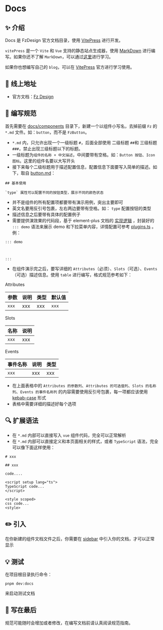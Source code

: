# Docs

## ✨ 介绍

Docs 是 FzDesign 官方文档目录，使用 [VitePress](https://github.com/vuejs/vitepress) 进行开发。

`vitePress` 是一个 `Vite` 和 `Vue` 支持的静态站点生成器，使用 [MarkDown](https://zh.wikipedia.org/zh-tw/Markdown) 进行编写。如果你还不了解 `MarkDown`，可以通过[这里](http://younghz.github.io/Markdown/)进行学习。

如果你也想编写自己的 `blog`，可以在 [VitePress](https://github.com/vuejs/vitepress) 官方进行学习使用。

## 🐳 线上地址

- 官方文档：[Fz Design](https://fangzhioo.github.io/fz-design)

## 🚧 编写规范

首先需要在 [docs/components](https://github.com/fangzhioo/fz-design/tree/master/docs/components) 目录下，新建一个以组件小写名，去掉前缀 `Fz` 的 `*.md` 文件。如：`button`，而不是 `FzButton`。

- `*.md` 内，只允许出现一个一级标题 `#`，后面全部使用 二级标题 `##`和 三级标题 `###`，禁止出现三级标题以下的标题。
- 一级标题为`组件的名称 + 中文描述`，中间要带有空格。如：`Button 按钮`、`Icon 图标`。这里的组件名要以大写开头
- 接下来每个二级标题用于描述配置信息，配置信息下面要写入简单的描述。如下，取自 [button.md](https://github.com/fangzhioo/fz-design/blob/master/docs/components/button.md)：

```
## 基本使用

`type` 属性可以配置不同的按钮类型，展示不同的颜色状态
```

- 并不是组件的所有配置项都要带有演示用例，突出主要即可
- 英文名要用反引号包裹，左右两边要带有空格。如： `type` 配置按钮的类型
- 描述信息之后要带有具体的配置例子
- 需要提供演效果的代码段，基于 element-plus 文档的 [实现逻辑](https://github.com/element-plus/element-plus/blob/dev/docs/.vitepress/config/plugins.ts) ，封装好的 `::: demo` 语法来展示 demo 和下拉菜单内容，详情配置可参考 [plugins.ts](https://github.com/fangzhioo/fz-design/blob/master/docs/.vitepress/plugin/plugin-demo.ts) 。例：

```
::: demo



:::

```

- 在组件演示完之后，要写详细的 `Attributes`（必须）、`Slots`（可选）、`Events`（可选）描述信息。使用 `table` 进行编写，格式规范参考如下：

Attributes

| 参数  | 说明 | 类型 | 默认值 | 
| ----- | ---- | ---- | ------ | 
| `xxx` | xxx  | xxx  | `xxx`  | 

Slots

| 名称  | 说明 |
| ----- | ---- |
| `xxx` | xxx  |

Events

| 事件名称 | 说明 | 类型 |
| -------- | ---- | -------- |
| `xxx`    | xxx  | xxx      |

- 在上面表格中的 `Attributes 的参数列`、`Attributes 的可选值列`、`Slots 的名称列`、`Events 的事件名称列` 的内容需要使用反引号包裹，每一项都应该使用 [kebab-case](https://staging-cn.vuejs.org/guide/components/props.html#prop-passing-details) 形式
- 表格中需要详细的描述好每个选项

## 🔍 扩展语法

- 在 `*.md` 内部可以直接写入 `vue` 组件代码，完全可以正常解析
- 在 `*.md` 内部可以直接定义和本页面相关的样式，或者 `TypeScript` 语法，完全可以像下面这样使用：

```
# xxx

## xxx

code....

<script setup lang="ts">
TypeScript code...
</script>

<style scoped>
css code...
<style>
```

## ✏️ 引入

在你新建的组件文档文件之后，你需要在 [sidebar](https://github.com/fangzhioo/fz-design/blob/master/docs/.vitepress/config/sidebar.ts) 中引入你的文档，才可以正常显示

## 💡 测试

在项目根目录执行命令：

```shell
pnpm dev:docs
```

来启动测试文档

## 💬 写在最后

规范可能随时会增加或者修改，在编写文档前请认真阅读规范指南。
